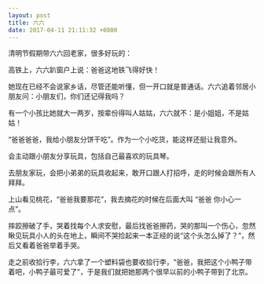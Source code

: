 ```yaml
---
layout: post
title: 六六
date: 2017-04-11 21:11:32 +0800
---
```


清明节假期带六六回老家，很多好玩的：

高铁上，六六趴窗户上说：爸爸这地铁飞得好快！

她现在已经不会说家乡话，尽管还能听懂，但一开口就是普通话。六六追着邻居小朋友问：小朋友们，你们还记得我吗？

有一个小孩比她就大一两岁，按辈份得叫人姑姑，六六就不：是小姐姐，不是姑姑！

“爸爸爸爸，我给小朋友分饼干吃”。作为一个小吃货，能这样还挺让我意外。

会主动跟小朋友分享玩具，包括自己最喜欢的玩具琴。

去朋友家玩，会把小弟弟的玩具收起来，敢开口跟人打招呼，走的时候会跟所有人拜拜。

上山看见桃花，“爸爸我要那花”，我去摘花的时候在后面大叫 “爸爸 你小心一点”。

摔跤擦破了手，哭着找每个人求安慰，最后找爸爸擦药，哭的那叫一个伤心，忽然瞅见玩具小人的头在地上，瞬间不哭捡起来一本正经的说“这个头怎么掉了？”，然后又看着爸爸举着手哭。

走之前收拾行李，六六拿了一个塑料袋也要收拾行李，“爸爸，我把这个小鸭子带着吧，小鸭子最可爱了”，于是我们就把她那两个很早以前的小鸭子带到了北京。